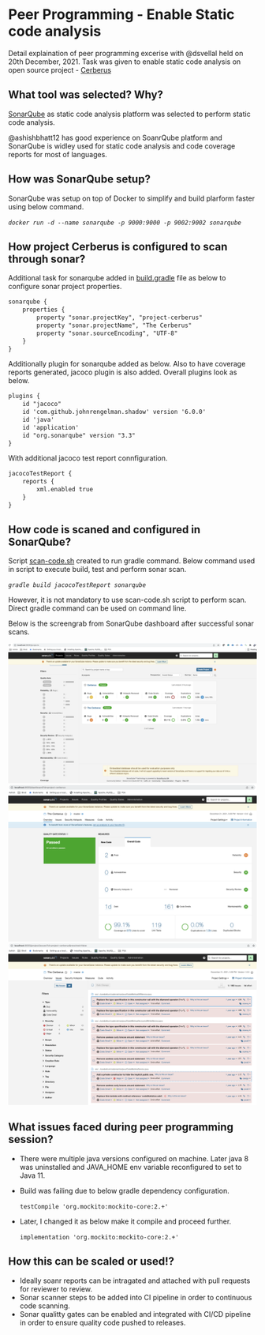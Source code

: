 # Peer Programming - Enable Static code analysis

Detail explaination of peer programming excerise with @dsvellal held on 20th December, 2021. Task was given to enable static code analysis on open source project - [Cerberus](https://github.com/philips-software/cerberus)

## What tool was selected? Why?

[SonarQube](https://www.sonarqube.org/) as static code analysis platform was selected to perform static code analysis.

@ashishbhatt12 has good experience on SoanrQube platform and SonarQube is widley used for static code analysis and code coverage reports for most of languages.

## How was SonarQube setup?

SonarQube was setup on top of Docker to simplify and build plarform faster using below command.

 *`docker run -d --name sonarqube -p 9000:9000 -p 9002:9002 sonarqube`*

## How project Cerberus is configured to scan through sonar?

Additional task for sonarqube added in [build.gradle](build.gradle) file as below to configure sonar project properties.

```
sonarqube {
    properties {
        property "sonar.projectKey", "project-cerberus"
        property "sonar.projectName", "The Cerberus"
        property "sonar.sourceEncoding", "UTF-8"
    }
}
```

Additionally plugin for sonarqube added as below. Also to have coverage reports generated, jacoco plugin is also added. Overall plugins look as below.

```
plugins {
    id "jacoco"
    id 'com.github.johnrengelman.shadow' version '6.0.0'
    id 'java'
    id 'application'
    id "org.sonarqube" version "3.3"
}
```
With additional jacoco test report connfiguration.

```
jacocoTestReport {
    reports {
        xml.enabled true
    }
}
```

## How code is scaned and configured in SonarQube?

Script [scan-code.sh](scan-code.sh) created to run gradle command. Below command used in script to execute build, test and perform sonar scan. 

*<code>gradle build jacocoTestReport sonarqube</code>*

However, it is not mandatory to use scan-code.sh script to perform scan. Direct gradle command can be used on command line.

Below is the screengrab from SonarQube dashboard after successful sonar scans.

![Sonar dasboard](/assets/sonar-dashboard.png) ![Sonar project detals](/assets/sonar-project-details.png) ![Sonar project issues](assets/sonar-project-issues.png)


##  What issues faced during peer programming session?
- There were multiple java versions configured on machine. Later java 8 was uninstalled and JAVA_HOME env variable reconfigured to set to Java 11.
- Build was failing due to below gradle dependency configuration.

    `testCompile 'org.mockito:mockito-core:2.+'`

- Later, I changed it as below make it compile and  proceed further.

   `implementation 'org.mockito:mockito-core:2.+'`

## How this  can  be scaled or used!?

- Ideally soanr reports can be intragated and attached with pull requests for reviewer to review.
- Sonar scanner steps to be added into CI pipeline in order to continuous code scanning.
- Sonar qualitty gates can be enabled and integrated with CI/CD pipeline in order to ensure quality code pushed to releases.